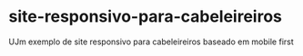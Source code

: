 # site-responsivo-para-cabeleireiros
 UJm exemplo de site responsivo para cabeleireiros baseado em mobile first
